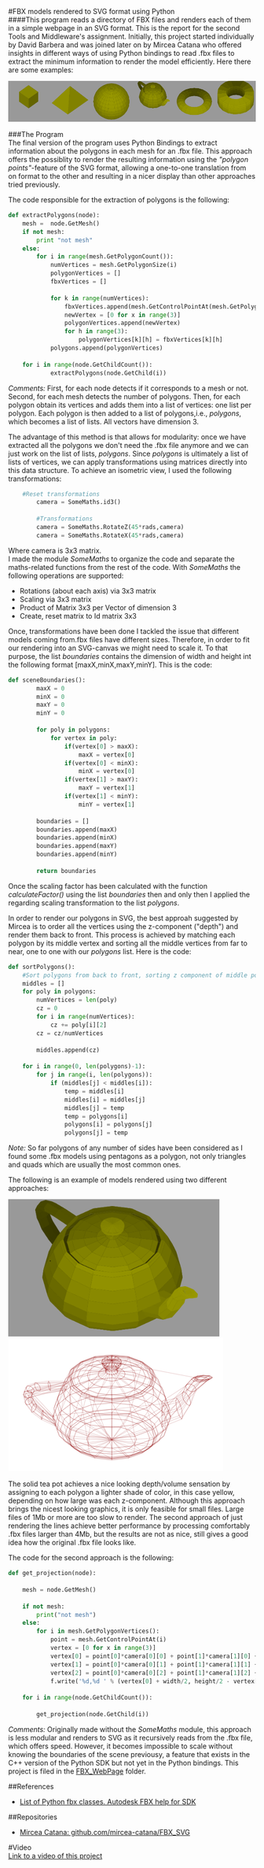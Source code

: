 #FBX models rendered to SVG format using Python  
####This program reads a directory of FBX files and renders each of them in a simple webpage in an SVG format.
This is the report for the second Tools and Middleware's assignment. Initially, this project started individually by David Barbera and was joined later on by Mircea Catana who offered insights in different ways of using Python bindings to read .fbx files to extract the minimum information to render the model efficiently.
Here there are some examples:  

![alt text](https://github.com/DavidBarbera/ToolsAndMiddleware/blob/master/FBX_Web/report/Examples.png "Some examples")

###The Program  
The final version of the program uses Python Bindings to extract information about the polygons in each mesh for an .fbx file. This approach offers the possiblity to render the resulting information using the *"polygon points"*-feature of the SVG format, allowing a one-to-one translation from on format to the other and resulting in a nicer display than other approaches tried previously. 

The code responsible for the extraction of polygons is the following:  
```python  
def extractPolygons(node):
    mesh =  node.GetMesh()
    if not mesh:
        print "not mesh"
    else:
        for i in range(mesh.GetPolygonCount()):
            numVertices = mesh.GetPolygonSize(i)
            polygonVertices = []
            fbxVertices = []
           
            for k in range(numVertices):
                fbxVertices.append(mesh.GetControlPointAt(mesh.GetPolygonVertex(i,k)))
                newVertex = [0 for x in range(3)]
                polygonVertices.append(newVertex)
                for h in range(3):
                    polygonVertices[k][h] = fbxVertices[k][h]
            polygons.append(polygonVertices)
            
    for i in range(node.GetChildCount()):
            extractPolygons(node.GetChild(i))
```  
*Comments:*  First, for each node detects if it corresponds to a mesh or not. Second, for each mesh detects the number of polygons. Then, for each polygon obtain its vertices and adds them into a list of vertices: one list per polygon. Each polygon is then added to a list of polygons,i.e., *polygons*, which becomes a list of lists. All vectors have dimension 3.

The advantage of this method is that allows for modularity: once we have extracted all the polygons we don't need the .fbx file anymore and we can just work on the list of lists, *polygons*. Since *polygons* is ultimately a list of lists of vertices, we can apply transformations using matrices directly into this data structure. To achieve an isometric view, I used the following transformations:
```python  
	#Reset transformations
        camera = SomeMaths.id3()

        #Transformations
        camera = SomeMaths.RotateZ(45*rads,camera)
        camera = SomeMaths.RotateX(45*rads,camera)
```  
Where camera is 3x3 matrix.  
I made the module *SomeMaths* to organize the code and separate the maths-related functions from the rest of the code. With *SomeMaths* the following operations are supported:  
- Rotations (about each axis) via 3x3 matrix
- Scaling via 3x3 matrix
- Product of Matrix 3x3 per Vector of dimension 3
- Create, reset matrix to Id matrix 3x3  

Once, transformations have been done I tackled the issue that different models coming from.fbx files have different sizes. Therefore, in order to fit our rendering into an SVG-canvas we might need to scale it. To that purpose, the list *boundaries* contains the dimension of width and height int the following format [maxX,minX,maxY,minY]. This is the code:  
```python  
def sceneBoundaries():
        maxX = 0
        minX = 0
        maxY = 0
        minY = 0

        for poly in polygons:
            for vertex in poly:
                if(vertex[0] > maxX):
                    maxX = vertex[0]
                if(vertex[0] < minX): 
                    minX = vertex[0]
                if(vertex[1] > maxY):
                    maxY = vertex[1]
                if(vertex[1] < minY):
                    minY = vertex[1]

        boundaries = []
        boundaries.append(maxX)
        boundaries.append(minX)
        boundaries.append(maxY)
        boundaries.append(minY)

        return boundaries
```  
Once the scaling factor has been calculated with the function *calculateFactor()* using the list *boundaries* then and only then I applied the regarding scaling transformation to the list *polygons*. 

In order to render our polygons in SVG, the best approah suggested by Mircea is to order all the vertices using the z-component ("depth") and render them back to front. This process is achieved by matching each polygon by its middle vertex and sorting all the middle vertices from far to near, one to one with our *polygons* list.
Here is the code:  
```python
def sortPolygons():
    #Sort polygons from back to front, sorting z component of middle point of each polygon from large to small.
    middles = []
    for poly in polygons:
        numVertices = len(poly)
        cz = 0
        for i in range(numVertices):
            cz += poly[i][2]
        cz = cz/numVertices

        middles.append(cz)

    for i in range(0, len(polygons)-1):
        for j in range(i, len(polygons)):
            if (middles[j] < middles[i]):
                temp = middles[i]
                middles[i] = middles[j]
                middles[j] = temp
                temp = polygons[i]
                polygons[i] = polygons[j]
                polygons[j] = temp
``` 
*Note:* So far polygons of any number of sides have been considered as I found some .fbx models using pentagons as a polygon, not only triangles and quads which are usually the most common ones.  

The following is an example of models rendered using two different approaches:

![alt text](https://github.com/DavidBarbera/ToolsAndMiddleware/blob/master/FBX_Web/report/TeaPot.png "Tea Pot Solid") ![alt text](https://github.com/DavidBarbera/ToolsAndMiddleware/blob/master/FBX_Web/report/TeaPotLines.png "Tea Pot Lines")

The solid tea pot achieves a nice looking depth/volume sensation by assigning to each polygon a lighter shade of color, in this case yellow, depending on how large was each z-component. Although this approach brings the nicest looking graphics, it is only feasible for small files. Large files of 1Mb or more are too slow to render. The second approach of just rendering the lines achieve better performance by processing comfortably .fbx files larger than 4Mb, but the results are not as nice, still gives a good idea how the original .fbx file looks like.  

The code for the second approach is the following:  
```python
def get_projection(node):
    
    mesh = node.GetMesh()
  
    if not mesh:
        print("not mesh")
    else:
        for i in mesh.GetPolygonVertices():
            point = mesh.GetControlPointAt(i)
            vertex = [0 for x in range(3)]
            vertex[0] = point[0]*camera[0][0] + point[1]*camera[1][0] + point[2]*camera[2][0]
            vertex[1] = point[0]*camera[0][1] + point[1]*camera[1][1] + point[2]*camera[2][1]
            vertex[2] = point[0]*camera[0][2] + point[1]*camera[1][2] + point[2]*camera[2][2]
            f.write('%d,%d ' % (vertex[0] + width/2, height/2 - vertex[1]))    #Only 2 first components as .svg is 2D

    for i in range(node.GetChildCount()):
        
        get_projection(node.GetChild(i))
```  
*Comments:* Originally made without the *SomeMaths* module, this approach is less modular and renders to SVG as it recursively reads from the .fbx file, which offers speed. However, it becomes impossible to scale without knowing the boundaries of the scene previousy, a feature that exists in the C++ version of the Python SDK but not yet in the Python bindings. This project is filed in the [FBX_WebPage](https://github.com/DavidBarbera/ToolsAndMiddleware/tree/master/FBX_WebPage) folder.

##References  
* [List of Python fbx classes. Autodesk FBX help for SDK](http://download.autodesk.com/us/fbx/20112/FBX_SDK_HELP/index.html?url=WS1a9193826455f5ff453265c9125faa23bbb5fe8.htm,topicNumber=d0e8312)

##Repositories
* [Mircea Catana: github.com/mircea-catana/FBX_SVG](https://github.com/mircea-catana/FBX_SVG)

#Video  
[Link to a video of this project](https://www.youtube.com/watch?v=OvDSIDHvn4Y&feature=youtu.be)








	



